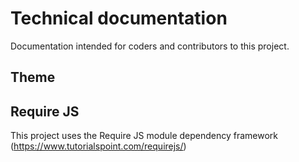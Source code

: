 # Technical documentation
Documentation intended for coders and contributors to this project.

## Theme

## Require JS
This project uses the Require JS module dependency framework (https://www.tutorialspoint.com/requirejs/)